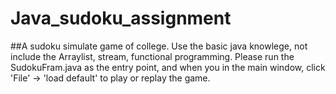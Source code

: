 # Java_sudoku_assignment
##A sudoku simulate game of college. Use the basic java knowlege, not include the Arraylist, stream, functional programming.
Please run the SudokuFram.java as the entry point, and when you in the main window, click 'File' -> 'load default' to play or replay the game.
